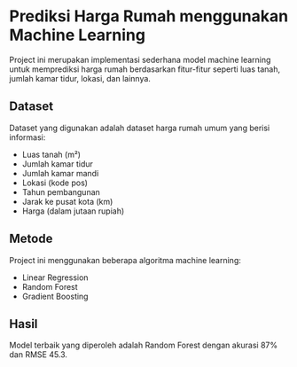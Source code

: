 # Prediksi Harga Rumah menggunakan Machine Learning

Project ini merupakan implementasi sederhana model machine learning untuk memprediksi harga rumah berdasarkan fitur-fitur seperti luas tanah, jumlah kamar tidur, lokasi, dan lainnya.

## Dataset

Dataset yang digunakan adalah dataset harga rumah umum yang berisi informasi:
- Luas tanah (m²)
- Jumlah kamar tidur
- Jumlah kamar mandi
- Lokasi (kode pos)
- Tahun pembangunan
- Jarak ke pusat kota (km)
- Harga (dalam jutaan rupiah)

## Metode

Project ini menggunakan beberapa algoritma machine learning:
- Linear Regression
- Random Forest
- Gradient Boosting

## Hasil

Model terbaik yang diperoleh adalah Random Forest dengan akurasi 87% dan RMSE 45.3.
